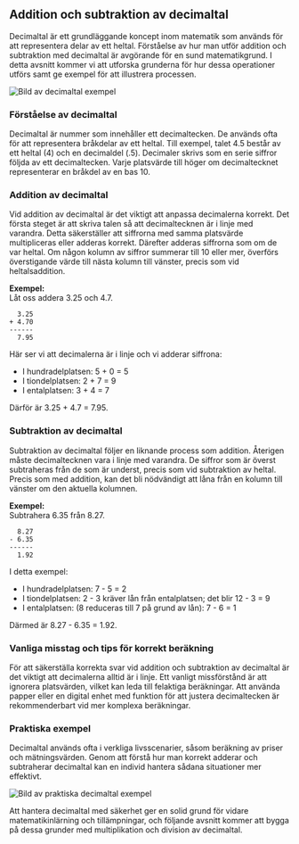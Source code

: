 ## Addition och subtraktion av decimaltal

Decimaltal är ett grundläggande koncept inom matematik som används för att representera delar av ett heltal. Förståelse av hur man utför addition och subtraktion med decimaltal är avgörande för en sund matematikgrund. I detta avsnitt kommer vi att utforska grunderna för hur dessa operationer utförs samt ge exempel för att illustrera processen.

![Bild av decimaltal exempel](image_link_placeholder)

### Förståelse av decimaltal
Decimaltal är nummer som innehåller ett decimaltecken. De används ofta för att representera bråkdelar av ett heltal. Till exempel, talet 4.5 består av ett heltal (4) och en decimaldel (.5). Decimaler skrivs som en serie siffror följda av ett decimaltecken. Varje platsvärde till höger om decimaltecknet representerar en bråkdel av en bas 10.

### Addition av decimaltal
Vid addition av decimaltal är det viktigt att anpassa decimalerna korrekt. Det första steget är att skriva talen så att decimaltecknen är i linje med varandra. Detta säkerställer att siffrorna med samma platsvärde multipliceras eller adderas korrekt. Därefter adderas siffrorna som om de var heltal. Om någon kolumn av siffror summerar till 10 eller mer, överförs överstigande värde till nästa kolumn till vänster, precis som vid heltalsaddition.

**Exempel:**  
Låt oss addera 3.25 och 4.7.  

```
  3.25
+ 4.70
------
  7.95
```

Här ser vi att decimalerna är i linje och vi adderar siffrona:  
- I hundradelplatsen: 5 + 0 = 5  
- I tiondelplatsen: 2 + 7 = 9  
- I entalplatsen: 3 + 4 = 7  

Därför är 3.25 + 4.7 = 7.95.

### Subtraktion av decimaltal
Subtraktion av decimaltal följer en liknande process som addition. Återigen måste decimaltecknen vara i linje med varandra. De siffror som är överst subtraheras från de som är underst, precis som vid subtraktion av heltal. Precis som med addition, kan det bli nödvändigt att låna från en kolumn till vänster om den aktuella kolumnen.

**Exempel:**  
Subtrahera 6.35 från 8.27.

```
  8.27
- 6.35
------
  1.92
```

I detta exempel:  
- I hundradelplatsen: 7 - 5 = 2  
- I tiondelplatsen: 2 - 3 kräver lån från entalplatsen; det blir 12 - 3 = 9  
- I entalplatsen: (8 reduceras till 7 på grund av lån): 7 - 6 = 1  

Därmed är 8.27 - 6.35 = 1.92.

### Vanliga misstag och tips för korrekt beräkning
För att säkerställa korrekta svar vid addition och subtraktion av decimaltal är det viktigt att decimalerna alltid är i linje. Ett vanligt missförstånd är att ignorera platsvärden, vilket kan leda till felaktiga beräkningar. Att använda papper eller en digital enhet med funktion för att justera decimaltecken är rekommenderbart vid mer komplexa beräkningar.

### Praktiska exempel
Decimaltal används ofta i verkliga livsscenarier, såsom beräkning av priser och mätningsvärden. Genom att förstå hur man korrekt adderar och subtraherar decimaltal kan en individ hantera sådana situationer mer effektivt.

![Bild av praktiska decimaltal exempel](image_link_placeholder)

Att hantera decimaltal med säkerhet ger en solid grund för vidare matematikinlärning och tillämpningar, och följande avsnitt kommer att bygga på dessa grunder med multiplikation och division av decimaltal.